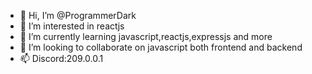 - 👋 Hi, I’m @ProgrammerDark
- 👀 I’m interested in reactjs
- 🌱 I’m currently learning javascript,reactjs,expressjs and more
- 💞️ I’m looking to collaborate on javascript both frontend and backend
- 📫 Discord:209.0.0.1

<!---
ProgrammerDark/ProgrammerDark is a ✨ special ✨ repository because its `README.md` (this file) appears on your GitHub profile.
You can click the Preview link to take a look at your changes.
--->

